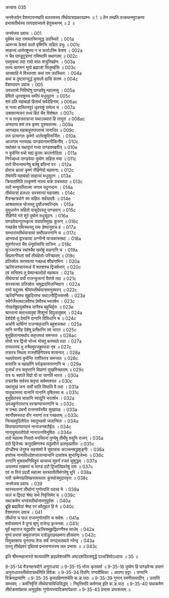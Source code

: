 अध्यायः 035

जनमेजयेन वैशम्पायनम्प्रति बलरामस्य तीर्थयात्राप्रकारप्रश्नः ॥ 1 ॥ तेन तम्प्रति तत्कथनमुपक्रम्य प्रभासतीर्थस्य तत्पदवाच्यत्वे हेतुकथनम् ॥ 2 ॥

जनमेजय उवाच ।	001  
पूर्वमेव यदा रामस्तस्मिन्युद्ध उपस्थिते ।	001a  
आमन्त्र्य केशवं यातो वृष्णिभिः सहितः प्रभुः ॥	001c  
साहाय्यं धार्तराष्ट्रस्य न च कर्ताऽस्मि केशव ।	002a  
न चैव पाण्डुपुत्राणां गमिष्यामि यथागतम् ॥	002c  
एवमुक्त्वा तदा रामो यातः शत्रुनिबर्हणः ।	003a  
तस्य चागमनं भूयो ब्रह्मञ्शं सितुमर्हसि ॥	003c  
आख्याहि मे विस्तरशः कथं राम उपस्थितः ।	004a  
कथं च दृष्टवान्युद्धं कुशलो ह्यसि सत्तम ॥	004c  
वैशम्पायन उवाच ।	005  
उपप्लाव्ये निविष्टेषु पाण्डवेषु महात्मसु ।	005a  
प्रेषितो धृतराष्ट्रस्य समीपं मधुसूदनः ॥	005c  
शमं प्रति महाबाहो हितार्थं सर्वदेहिनाम् ॥	006ac  
स गत्वा हास्तिनपुरं धृतराष्ट्रं समेत्य च ।	007a  
उक्तवान्वचनं पथ्यं हितं चैव विशेषतः ॥	007c  
न च तत्कृतवान्राजा यथाऽख्यातं हि तत्पुरा ॥	008ac  
अनवाप्य शमं तत्र कृष्णः पुरुषसत्तमः ।	009a  
आगच्छत महाबाहुरुपप्लाव्यं जनाधिप ॥	009c  
ततः प्रत्यागतः कृष्णो धार्तराष्ट्रविसर्जितः ।	010a  
आजगाम नरव्याघ्रः पाण्डवानामनीकिनीम् ।	010c  
यथोक्तं च यथावृत्तं गत्वा पाण्डवमब्रवीत् ॥	010e  
न कुर्वन्ति वचो मह्यं कुरवः कालनोदिताः ।	011a  
निर्गच्छध्वं पाण्डवेयाः पुष्येण सहिता मया ॥	011c  
ततो विभज्यमानेषु बलेषु बलिनां वरः ।	012a  
प्रोवाच भ्रातरं कृष्णं रौहिणेयो महामनाः ॥	012c  
तेषामपि महाबाहो साहाय्यं मधुसूदन ।	013a  
क्रियतामिति तत्कृष्णो नास्य चक्रे वचस्तदा ॥	013c  
ततो मन्युपरीतात्मा जगाम यदुनन्दनः ।	014a  
तीर्थयात्रां हलधरः सरस्वत्यां महायशाः ।	014c  
मैत्रनक्षत्रयोगे स्म सहितः सर्वयादवैः ॥	014e  
आश्रयामास भोजस्तु दुर्योधनमरिन्दमः ।	015a  
युयुधानेन सहितो वासुदेवस्तु पाण्डवान् ॥	015c  
रौहिणेये गते शूरे पुष्येण मधुसूदनः ।	016a  
पाण्डवेयान्पुरस्कृत्य ययावभिमुखः कूरून् ॥	016c  
गच्छन्नेव पथिस्थस्तु रामः प्रेष्यानुवाच ह ।	017a  
सम्भारांस्तीर्थयात्रायां सर्वोपकरणानि च ॥	017c  
आनयध्वं द्वारकाया अग्नीन्वै याजकांस्तथा ।	018a  
सुवर्णरजतं चैव धेनूर्वासांसि वाजिनः ॥	018c  
कुञ्जरांश्च रथांश्चैव खरोष्ट्रं वाहनानि च ।	019a  
क्षिप्रमानीयतां सर्वं तीर्थहेतोः परिच्छदम् ॥	019c  
प्रतिस्रोतः सरस्वत्या गच्छध्वं शीघ्रगामिनः ।	020a  
ऋत्विजश्चानयध्वं वै शतशश्च द्विजर्षभान् ॥	020c  
एवं सन्दिश्य तु प्रेष्यान्बलदेवो महाबलः ।	021a  
तीर्थयात्रां ययौ राजन्कुरूणां वैशसे तदा ॥	021c  
सरस्वत्याः प्रतिस्रोतः समुद्रादभिजग्मिवान ।	022a  
रामो यदूत्तमः श्रीमांस्तीर्थयात्रामनुस्मरन् ॥	022c  
ऋत्विग्भिश्च सुहृद्भिश्च यथाऽन्यैर्द्विजसत्तमैः ।	023a  
रथैर्गजैस्तथाऽश्वैश्च प्रेष्यैश्च भरतर्षभ ।	023c  
गोखरोष्ट्रप्रयुक्तैश्च यानैश्च बहुभिर्वृतः ॥	023e  
श्रान्तानां क्लान्तवपुषां शिशूनां विपुलायुषाम् ।	024a  
देशेदेशे तु देयानि दानानि विविधानि च ॥	024c  
अर्चायै चार्थिनां राजन्क्लृप्तानि बहुशस्तथा ।	025a  
तानि यानीह देशेषु प्रतीक्षन्ति स्म भारत ॥	025c  
बुभुक्षितानामर्थाय क्लृप्तमन्नं समन्ततः ॥	026ac  
योयो यत्र द्विजो भोज्यं भोक्तुं कामयते तदा ।	027a  
तस्यतस्य तु तत्रैवमुपजह्रुस्तदा नृष ॥	027c  
तत्रतत्र स्थिता राजन्रौहिणेयस्य शासनात् ।	028a  
भक्ष्यपेयस्य कुर्वन्ति राशींस्तत्र समन्ततः ॥	028c  
वासांसि च महार्हाणि पर्यङ्कास्तरणानि च ।	029a  
पूजार्थं तत्र क्लृप्तानि विप्राणां सुखमिच्छताम् ॥	029c  
यत्र यः स्वपते विप्रो यो वा जागर्ति भारत ।	030a  
तत्रतत्रैव सर्वस्य क्लृप्तं सर्वमपश्यत ॥	030c  
यथासुखं जनः सर्वो याति तिष्ठति वै तदा ।	031a  
यातुकामस्य यानानि पानानि तृषितस्य च ॥	031c  
बुभुक्षितस्य चान्नानि स्वादूनि भरतर्षभ ।	032a  
उपजह्रुर्नरास्तत्र वस्त्राण्याभरणानि च ॥	032c  
स पन्थाः प्रबभौ राजन्सर्वस्यैव सुखावहः ।	033a  
स्वर्गोपमस्तदा वीर नराणां तत्र गच्छताम् ॥	033c  
नित्यप्रमुदितोपेतः स्वादुभक्ष्यो जलान्वितः ।	034a  
विपण्यापणपण्यानं नानाजनशतैर्वृतः ।	034c  
नानाद्रुमलतोपेतो नानारत्नविभूषितः ॥	034e  
ततो महात्मा नियतो मनस्विनां पुण्येषु तीर्थेषु वसूनि राजन् ।	035a  
ददौ द्विजेभ्यः क्रतुदक्षिणाश्च यदुप्रवीरो हलभृत्प्रतीतः ॥	035c  
दोग्ध्रीश्च धेनूश्च सहस्रशो वै सुवाससः काञ्चनबद्धशृङ्गीः ।	036a  
हयांश्च नानाविधदेशजातान्यानानि दासांश्च शुभान्द्विजेभ्यः ॥	036c  
रत्नानि मुक्तामणिविद्रुमं चाप्यग्र्यं सुवर्णं रजतं सुशुद्धम् ।	037a  
अयस्मयं ताम्रमयं च भाण्डं ददौ द्विजातिप्रवरेषु रामः ॥	037c  
एवं स वित्तं प्रददौ महात्मा सरस्वतीतीर्थगतेषु भूरि ।	038a  
ययौ क्रमेणाप्रतिमप्रभावस्ततः कुरुक्षेत्रमुदारवृत्तः ॥	038c  
जनमेजय उवाच ।	039  
सारस्वतानां तीर्थानां गुणोत्पत्तिं वदस्व मे ।	039a  
फलं च द्विपदां श्रेष्ठ कर्म निर्वृत्तिमेव च ॥	039c  
यथाक्रमेण भगवंस्तीर्थानामनुपूर्वशः ।	040a  
ब्रूहि ब्रह्मविदां श्रेष्ठ परं कौतूहलं हि मे ॥	040c  
वैशम्पायन उवाच ।	041  
तीर्थानां च फलं राजन्गुणोत्पत्तिं च सर्वशः ।	041a  
मयोच्यमानं वै पुण्यं शृणु राजेन्द्र कृत्स्नशः ॥	041c  
पूर्वं महाराज यदुप्रवीर ऋत्विक्सुहृद्विप्रगणैश्च सार्धम् ।	042a  
पुण्यं प्रभासं समुपाजगाम यत्रोडुराढ्यक्ष्मणा क्षीयमाणः ॥	042c  
विमुक्तशापः पुनराप्य तेजः सर्वं जगद्भासयते नरेन्द्र ।	043a  
एतत्तु तीर्थप्रवरं पृथिव्यां प्रभासनात्तस्य ततः प्रभासः ॥ ॥	043c  

इति श्रीमन्महाभारते शल्यपर्वणि ह्रदप्रवेशपर्वणि अष्टदशदिवसयुद्धे पञ्चत्रिंशोऽध्यायः ॥ 35 ॥

9-35-14 मैत्रनक्षत्रयोगे अनुराधायां ॥ 9-35-15 भोजः कृतवर्मा ॥ 9-35-16 पुष्येण हि पाण्डवेभ्यः प्रयाणं अनुराधातस्तीर्थयात्रार्थमिति विवेकः ॥ 9-35-34 विपणिः पण्यवीथिका । आपणा हट्टाः । पण्यानि विक्रेयद्रव्याणि ॥ 9-35-35 कृतदक्षिणाश्चेति क.ङ.पाठः ॥ 9-35-39 गुणान् रमणीयत्वादीन् । उत्पत्तिं सम्भवम् । कर्मनिर्वृत्तिं तीर्थयात्राविधिसिद्धम् । निवृत्तिमपि कर्मणाम् इति क.ङ.पाठः ॥ 9-35-40 यथाकमेण तीर्थक्रमापेक्षया अनुपूर्वशः गुणोत्पत्त्यादिक्रमापेक्षया ॥ 9-35-43 प्रभासः प्रभासत्वम् ॥
